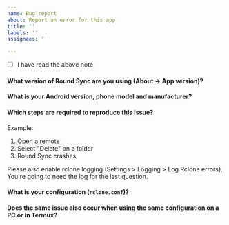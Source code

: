 ```yaml
---
name: Bug report
about: Report an error for this app
title: ''
labels: ''
assignees: ''

---
```


<!---
If you just have a question around Round Sync-usage, you might find something in the documentation:
https://roundsync.com/

If you have a question regarding rclone functionality (e.g. config files), the forum is a good place to ask:
https://forum.rclone.org/
  
If you still think you have found a bug, please fill out the following questions before submitting your issue. Please follow it, otherwise it might get dismissed. Thank you!
  
-->
- [ ] I have read the above note

#### What version of Round Sync are you using (About -> App version)?
<!-- Example: 2.1.0 -->


#### What is your Android version, phone model and manufacturer?
<!-- Example: Android 11, Google Pixel 5 -->



#### Which steps are required to reproduce this issue?

Example:
  1. Open a remote
  2. Select "Delete" on a folder
  3. Round Sync crashes 

Please also enable rclone logging (Settings > Logging > Log Rclone errors). You're going to need the log for the last question.


#### What is your configuration (`rclone.conf`)?
<!-- REDACT any pass =, token =, key =, secret = etc. before posting!                   -->
<!-- You can get that file by exporting your configuration.                             -->
<!--        v2.2.2: Open the navigation drawer, click export                            -->
<!--        later version: Open the navigation drawer, click settings, click export     -->
<!--        Now, open the zip-file, read the rclone.conf and upload the redacted content-->

#### Does the same issue also occur when using the same configuration on a PC or in Termux?
<!-- Export your configuration and test if the problem also happens elsewhere. -->
